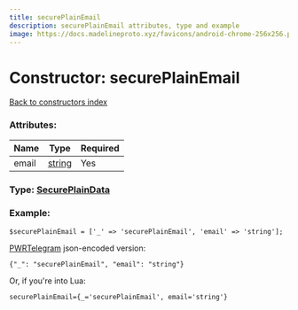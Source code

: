 ```yaml
---
title: securePlainEmail
description: securePlainEmail attributes, type and example
image: https://docs.madelineproto.xyz/favicons/android-chrome-256x256.png
---
```

# Constructor: securePlainEmail  
[Back to constructors index](index.md)



### Attributes:

| Name     |    Type       | Required |
|----------|---------------|----------|
|email|[string](../types/string.md) | Yes|



### Type: [SecurePlainData](../types/SecurePlainData.md)


### Example:

```
$securePlainEmail = ['_' => 'securePlainEmail', 'email' => 'string'];
```  

[PWRTelegram](https://pwrtelegram.xyz) json-encoded version:

```
{"_": "securePlainEmail", "email": "string"}
```


Or, if you're into Lua:  


```
securePlainEmail={_='securePlainEmail', email='string'}

```



